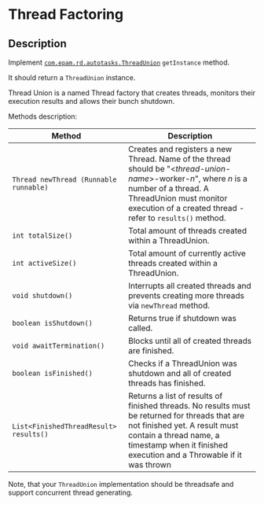 
# Thread Factoring 

## Description 
Implement [`com.epam.rd.autotasks.ThreadUnion`](src/main/java/com/epam/rd/autotasks/ThreadUnion.java) `getInstance` method.

It should return a `ThreadUnion` instance.

Thread Union is a named Thread factory that creates threads, monitors their execution results and allows their bunch shutdown.

Methods description:

| Method | Description |
| --- | --- |
| `Thread newThread (Runnable runnable)` | Creates and registers a new Thread. Name of the thread should be "&lt;_thread-union-name_&gt;-worker-_n_", where _n_ is a number of a thread. A ThreadUnion must monitor execution of a created thread - refer to `results()` method. | 
| `int totalSize()` | Total amount of threads created within a ThreadUnion. |
| `int activeSize()` | Total amount of currently active threads created within a ThreadUnion. |
| `void shutdown()` | Interrupts all created threads and prevents creating more threads via `newThread` method. |
| `boolean isShutdown()` | Returns true if shutdown was called. |
| `void awaitTermination()` | Blocks until all of created threads are finished. |
| `boolean isFinished()` | Checks if a ThreadUnion was shutdown and all of created threads has finished.|
| `List<FinishedThreadResult> results()` | Returns a list of results of finished threads. No results must be returned for threads that are not finished yet. A result must contain a thread name, a timestamp when it finished execution and a Throwable if it was thrown |

 Note, that your `ThreadUnion` implementation should be threadsafe and support concurrent thread generating.  